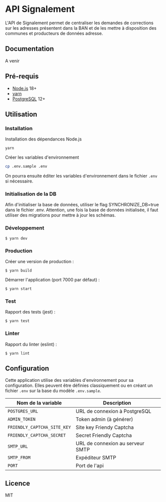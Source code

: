 # API Signalement

L'API de Signalement permet de centraliser les demandes de corrections sur les adresses présentent dans la BAN et de les mettre à disposition des communes et producteurs de données adresse.

## Documentation

A venir

## Pré-requis

- [Node.js](https://nodejs.org) 18+
- [yarn](https://www.yarnpkg.com)
- [PostgreSQL](https://www.postgresql.org/) 12+

## Utilisation

### Installation

Installation des dépendances Node.js

```
yarn
```

Créer les variables d'environnement

```bash
cp .env.sample .env
```

On pourra ensuite éditer les variables d'environnement dans le fichier `.env` si nécessaire.

### Initialisation de la DB

Afin d'initialiser la base de données, utiliser le flag SYNCHRONIZE_DB=true dans le fichier .env. Attention, une fois la base de données initialisée, il faut utiliser des migrations pour mettre à jour les schémas.

### Développement

```
$ yarn dev
```

### Production

Créer une version de production :

```
$ yarn build
```

Démarrer l'application (port 7000 par défaut) :

```
$ yarn start
```

### Test

Rapport des tests (jest) :

```
$ yarn test
```

### Linter

Rapport du linter (eslint) :

```
$ yarn lint
```

## Configuration

Cette application utilise des variables d'environnement pour sa configuration.
Elles peuvent être définies classiquement ou en créant un fichier `.env` sur la base du modèle `.env.sample`.

| Nom de la variable          | Description                      |
| --------------------------- | -------------------------------- |
| `POSTGRES_URL`              | URL de connexion à PostgreSQL    |
| `ADMIN_TOKEN`               | Token admin (à générer)          |
| `FRIENDLY_CAPTCHA_SITE_KEY` | Site key Friendy Captcha         |
| `FRIENDLY_CAPTCHA_SECRET`   | Secret Friendly Captcha          |
| `SMTP_URL`                  | URL de connexion au serveur SMTP |
| `SMTP_FROM`                 | Expéditeur SMTP                  |
| `PORT`                      | Port de l'api                    |

## Licence

MIT

